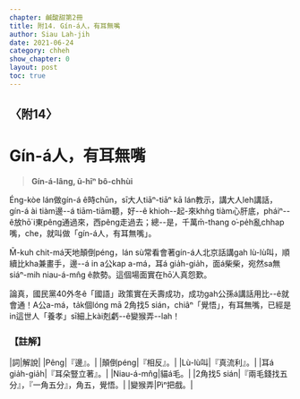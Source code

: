 ```yaml
---
chapter: 鹹酸甜第2冊
title: 附14. Gín-á人，有耳無嘴
author: Siau Lah-jih
date: 2021-06-24
category: chheh
show_chapter: 0
layout: post
toc: true
---
```


## 〈附14〉
# Gín-á人，有耳無嘴
> **Gín-á-lâng, ū-hīⁿ bô-chhùi**

Éng-kòe lán做gín-á ê時chūn，sī大人tiāⁿ-tiāⁿ kā lán教示，講大人leh講話，gín-á ài tiàm邊--á tiām-tiām聽，好--ê khioh--起-來khǹg tiàm心肝底，pháiⁿ--ê放hō͘ i東pêng通過來，西pêng走過去；總--是，千萬m̄-thang o͘-pe̍h亂chhap嘴，che，就叫做「gín-á人，有耳無嘴」。

M̄-kuh chit-má天地顛倒péng，lán sù常看會著gín-á人北京話講gah lù-lù叫，順續比kha兼畫手，邊--á in a公kap a-má，耳á gia̍h-gia̍h，面á柴柴，宛然sa無siáⁿ-mih niau-á-mn̂g ê款勢。這個場面實在hō͘人真怨歎。

論真，國民黨40外冬ê「國語」政策實在夭壽成功，成功gah公孫á講話用比--ê就會通！A公a-má，ta̍k個lóng mā 2角找5 sián，chiâⁿ「覺悟」，有耳無嘴，已經是in這世人「養孝」sī細上kài剋虧--ê變猴弄--lah！


### 【註解】

|詞|解說|
|Pêng|『邊』。|
|顛倒péng|『相反』。|
|Lù-lù叫|『真流利』。|
|耳á gia̍h-gia̍h|『耳朵豎立著』。|
|Niau-á-mn̂g|貓á毛。|
|2角找5 sián|『兩毛錢找五分』，『一角五分』，角五，覺悟。|
|變猴弄|Pìⁿ把戲。|
